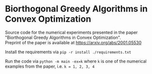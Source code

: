 # Biorthogonal Greedy Algorithms in Convex Optimization
Source code for the numerical experiments presented in the paper "Biorthogonal Greedy Algorithms in Convex Optimization".\
Preprint of the paper is available at https://arxiv.org/abs/2001.05530

Install the requirements via
```pip -r install ./requirements.txt```

Run the code via
```python -m main -ex=k```
where `k` is one of the numerical examples from the paper, i.e. `k = 1, 2, 3, 4`
